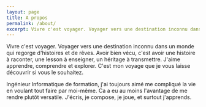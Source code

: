 ```yaml
---
layout: page
title: A propos
permalink: /about/
excerpt: Vivre c'est voyager. Voyager vers une destination inconnu dans un monde qui regorge d'histoires et de rêves. Avoir bien vécu, c'est avoir une histoire à raconter, une lesson à enseigner, un héritage à transmettre. J'aime apprendre, comprendre et explorer. C'est mon voyage que je vous laisse découvrir si vous le souhaitez.
---
```


Vivre c'est voyager. Voyager vers une destination inconnu dans un monde qui regorge d'histoires et de rêves. Avoir bien vécu, c'est avoir une histoire à raconter, une lesson à enseigner, un héritage à transmettre. J'aime apprendre, comprendre et explorer. C'est mon voyage que je vous laisse découvrir si vous le souhaitez.

<!--more-->

Ingénieur Informatique de formation, j'ai toujours aimé me compliqué la vie en voulant tout faire par moi-même. Ca a eu au moins l'avantage de me rendre plutôt versatile. J'écris, je compose, je joue, et surtout j'apprends.